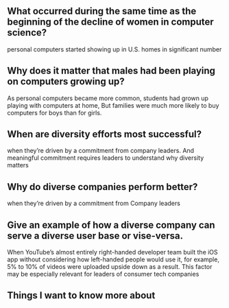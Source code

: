 ## What occurred during the same time as the beginning of the decline of women in computer science?
personal computers started showing up in U.S. homes in significant number
## Why does it matter that males had been playing on computers growing up?
As personal computers became more common,
students had grown up playing with computers at home,
But families were much more likely to buy computers for boys than for girls.
## When are diversity efforts most successful?
when they’re driven by a commitment from company leaders. And meaningful commitment requires leaders to understand why diversity matters
## Why do diverse companies perform better?
when they’re driven by a commitment from Company leaders
## Give an example of how a diverse company can serve a diverse user base or vise-versa.

When YouTube’s almost entirely right-handed developer team built the iOS app without considering how left-handed people would use it,
for example, 5% to 10% of videos were uploaded upside down as a result. 
This factor may be especially relevant for leaders of consumer tech companies
## Things I want to know more about
